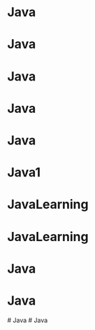 # Java
# Java
# Java
# Java
# Java
# Java1
# JavaLearning
# JavaLearning
# Java
# Java
#   J a v a  
 # Java
